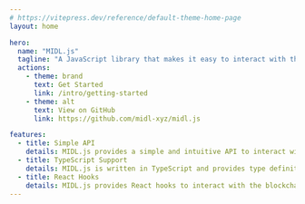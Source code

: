 ```yaml
---
# https://vitepress.dev/reference/default-theme-home-page
layout: home

hero:
  name: "MIDL.js"
  tagline: "A JavaScript library that makes it easy to interact with the Bitcoin and MIDL Protocol"
  actions:
    - theme: brand
      text: Get Started
      link: /intro/getting-started
    - theme: alt
      text: View on GitHub
      link: https://github.com/midl-xyz/midl.js

features:
  - title: Simple API
    details: MIDL.js provides a simple and intuitive API to interact with the blockchain.
  - title: TypeScript Support
    details: MIDL.js is written in TypeScript and provides type definitions.
  - title: React Hooks
    details: MIDL.js provides React hooks to interact with the blockchain in your React app.
---
```

